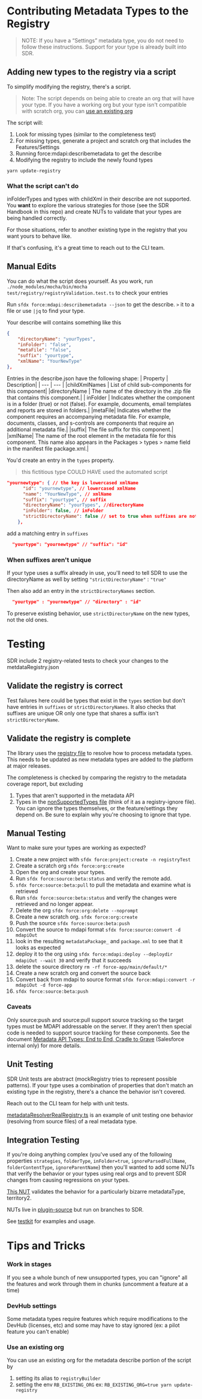 # Contributing Metadata Types to the Registry

> NOTE: If you have a “Settings” metadata type, you do not need to follow these instructions. Support for your type is already built into SDR.

## Adding new types to the registry via a script

To simplify modifying the registry, there's a script.

> Note: The script depends on being able to create an org that will have your type. If you have a working org but your type isn't compatible with scratch org, you can [use an existing org](#use-an-existing-org)

The script will:
1. Look for missing types (similar to the completeness test)
2. For missing types, generate a project and scratch org that includes the Features/Settings
3. Running force:mdapi:describemetadata to get the describe
4. Modifying the registry to include the newly found types

```shell
yarn update-registry
```

### What the script can't do

inFolderTypes and types with childXml in their describe are not supported. You **want** to explore the various strategies for those (see the SDR Handbook in this repo) and create NUTs to validate that your types are being handled correctly.

For those situations, refer to another existing type in the registry that you want yours to behave like.

If that's confusing, it's a great time to reach out to the CLI team.

## Manual Edits

You can do what the script does yourself. As you work, run `./node_modules/mocha/bin/mocha test/registry/registryValidation.test.ts` to check your entries

Run `sfdx force:mdapi:describemetadata --json` to get the describe. `>` it to a file or use `|jq` to find your type.

Your describe will contains something like this

```json
{
    "directoryName": "yourTypes",
    "inFolder": "false",
    "metaFile": "false",
    "suffix": "yourtype",
    "xmlName": "YourNewType"
},
```

Entries in the describe.json have the following shape:
| Property | Description|
| --- | --- |
|childXmlNames | List of child sub-components for this component|
|directoryName | The name of the directory in the .zip file that contains this component.|
| inFolder | Indicates whether the component is in a folder (true) or not (false). For example, documents, email templates and reports are stored in folders.|
|metaFile| Indicates whether the component requires an accompanying metadata file. For example, documents, classes, and s-controls are components that require an additional metadata file.|
|suffix| The file suffix for this component.|
|xmlName| The name of the root element in the metadata file for this component. This name also appears in the Packages > types > name field in the manifest file package.xml.|

You'd create an entry in the `types` property.

> this fictitious type COULD HAVE used the automated script

```json
"yournewtype": { // the key is lowercased xmlName
      "id": "yournewtype", // lowercased xmlName
      "name": "YourNewType", // xmlName
      "suffix": "yourtype", // suffix
      "directoryName": "yourTypes", //directoryName
      "inFolder": false, // inFolder
      "strictDirectoryName": false // set to true when suffixes are not unique in the registry
    },
```

add a matching entry in `suffixes`

```json
  "yourtype": "yournewtype" // "suffix": "id"
```

### When suffixes aren't unique

If your type uses a suffix already in use, you'll need to tell SDR to use the directoryName as well by setting `"strictDirectoryName"` : `"true"`

Then also add an entry in the `strictDirectoryNames` section.

```json
  "yourtype" : "yournewtype" // "directory" : "id"

```

To preserve existing behavior, use `strictDirectoryName` on the new types, not the old ones.

# Testing

SDR include 2 registry-related tests to check your changes to the metdataRegistry.json

## Validate the registry is correct

Test failures here could be types that exist in the `types` section but don't have entries in `suffixes` or `strictDirectoryNames`.
It also checks that suffixes are unique OR only one type that shares a suffix isn't `strictDirectoryName`.

## Validate the registry is complete

The library uses the [registry file](../src/registry/metadataRegistry.json) to resolve how to process metadata types. This needs to be updated as new metadata types are added to the platform at major releases.

The completeness is checked by comparing the registry to the metadata coverage report, but excluding

1. Types that aren't supported in the metadata API
2. Types in the [nonSupportedTypes file](../src/registry/nonSupportedTypes.ts) (think of it as a registry-ignore file). You can ignore the types themselves, or the feature/settings they depend on. Be sure to explain why you're choosing to ignore that type.

## Manual Testing

Want to make sure your types are working as expected?

1. Create a new project with `sfdx force:project:create -n registryTest`
1. Create a scratch org `sfdx force:org:create`
1. Open the org and create your types.
1. Run `sfdx force:source:beta:status` and verify the remote add.
1. `sfdx force:source:beta:pull` to pull the metadata and examine what is retrieved
1. Run `sfdx force:source:beta:status` and verify the changes were retrieved and no longer appear.
1. Delete the org `sfdx force:org:delete --noprompt`
1. Create a new scratch org. `sfdx force:org:create`
1. Push the source `sfdx force:source:beta:push`
1. Convert the source to mdapi format `sfdx force:source:convert -d mdapiOut`
1. look in the resulting `metadataPackage_` and `package.xml` to see that it looks as expected
1. deploy it to the org using `sfdx force:mdapi:deploy --deploydir mdapiOut --wait 30` and verify that it succeeds
1. delete the source directory `rm -rf force-app/main/default/*`
1. Create a new scratch org and convert the source back
1. Convert back from mdapi to source format `sfdx force:mdapi:convert -r mdapiOut -d force-app`
1. `sfdx force:source:beta:push`

### Caveats

Only source:push and source:pull support source tracking so the target types must be MDAPI addressable on the server. If they aren’t then special code is needed to support source tracking for these components. See the document [Metadata API Types: End to End, Cradle to Grave](https://docs.google.com/document/d/13jJLbM_ztS0tOOV8bQzNAnEFbL5MY4rNLa18oDV2SCs/edit?usp=sharing) (Salesforce internal only) for more details.

## Unit Testing

SDR Unit tests are abstract (mockRegistry tries to represent possible patterns). If your type uses a combination of properties that don't match an existing type in the registry, there's a chance the behavior isn't covered.

Reach out to the CLI team for help with unit tests.

[metadataResolverRealRegistry.ts](../test/resolve/metadataResolverRealRegistry.test.ts) is an example of unit testing one behavior (resolving from source files) of a real metadata type.

## Integration Testing

If you're doing anything complex (you've used any of the following properties `strategies`, `folderType`, `inFolder=true`, `ignoreParsedFullName`, `folderContentType`, `ignoreParentName`) then you'll wanted to add some NUTs that verify the behavior or your types using real orgs and to prevent SDR changes from causing regressions on your types.

[This NUT](https://github.com/salesforcecli/plugin-source/blob/main/test/nuts/territory2.nut.ts) validates the behavior for a particularly bizarre metadataType, territory2.

NUTs live in [plugin-source](https://github.com/salesforcecli/plugin-source) but run on branches to SDR.

See [testkit](https://github.com/salesforcecli/cli-plugins-testkit) for examples and usage.

# Tips and Tricks

### Work in stages

If you see a whole bunch of new unsupported types, you can "ignore" all the features and work through them in chunks (uncomment a feature at a time)

### DevHub settings

Some metadata types require features which require modifications to the DevHub (licenses, etc) and some may have to stay ignored (ex: a pilot feature you can't enable)

### Use an existing org

You can use an existing org for the metadata describe portion of the script by

1. setting its alias to `registryBuilder`
2. setting the env `RB_EXISTING_ORG` ex: `RB_EXISTING_ORG=true yarn update-registry`
